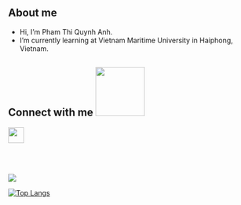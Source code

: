 

<!-- - 👋 Hi, I’m @anh0701
- 👀 I’m interested in ...
- 🌱 I’m currently learning ...
- 💞️ I’m looking to collaborate on ...
- 📫 How to reach me ... -->

<!---
anh0701/anh0701 is a ✨ special ✨ repository because its `README.md` (this file) appears on your GitHub profile.
You can click the Preview link to take a look at your changes.
--->
<h2>About me</h2>


- Hi, I’m Pham Thi Quynh Anh. 
- I’m currently learning at Vietnam Maritime University in Haiphong, Vietnam.
<!--- Please contact me by:  [Website](https://github.com/anh0701)  •  [Facebook](https://www.facebook.com/anh220701)  •  [Email](mailto:quynhanhphamthi01@gmail.com) -->





<h2> Connect with me <img src='https://raw.githubusercontent.com/ShahriarShafin/ShahriarShafin/main/Assets/handshake.gif' width="100px"> </h2>
<!--<a href = 'https://www.linkedin.com/in/aditya-deshmukh-561a371a8'> <img width = '32px' align= 'center' src="https://raw.githubusercontent.com/rahulbanerjee26/githubAboutMeGenerator/main/icons/linked-in-alt.svg"/></a> 
<a href = 'https://www.twitter.com/NoobCoder07'> <img width = '32px' align= 'center' src="https://raw.githubusercontent.com/rahulbanerjee26/githubAboutMeGenerator/main/icons/twitter.svg"/></a> 
<a href = 'https://medium.com/@adityadeshmukh7350'> <img width = '32px' align= 'center' src="https://raw.githubusercontent.com/rahulbanerjee26/githubAboutMeGenerator/main/icons/medium.svg"/></a> 
<a href = 'http://aditya664.me/'> <img width = '32px' align= 'center' src="https://raw.githubusercontent.com/rahulbanerjee26/githubAboutMeGenerator/main/icons/portfolio.png"/></a> -->
<a href = 'https://github.com/anh0701'> <img width = '32px' align= 'center' src="https://raw.githubusercontent.com/rahulbanerjee26/githubAboutMeGenerator/main/icons/github.svg"/></a>
  
<br>
<br>
  <br>

<h2></h2>

<!--  ![Anurag's GitHub stats](https://github-readme-stats.vercel.app/api?username=quynhanh07&theme=highcontrast&show_icons=true)  -->
 
 <picture>
<source 
  srcset="https://github-readme-stats.vercel.app/api?username=anh0701&show_icons=true&theme=dark"
  media="(prefers-color-scheme: dark)"
/>
<source
  srcset="https://github-readme-stats.vercel.app/api?username=anh0701&show_icons=true"
  media="(prefers-color-scheme: light), (prefers-color-scheme: no-preference)"
/>
<img src="https://github-readme-stats.vercel.app/api?username=anh0701&show_icons=true" />
</picture>
 
 <div style = 'width:50px;'></div>
 
<!--  ![Top Langs](https://github-readme-stats.vercel.app/api/top-langs/?username=quynhanh07&theme=highcontrast) -->
[![Top Langs](https://github-readme-stats.vercel.app/api/top-langs/?username=anh0701&layout=compact)](https://github.com/anuraghazra/github-readme-stats)



